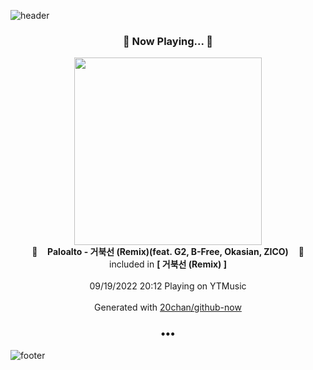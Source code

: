 ![header](https://capsule-render.vercel.app/api?type=wave&height=170&section=header&text=Hi.%20I'm%20SHIFT&fontColor=090707&fontAlignX=45&fontAlignY=65&fontSize=100)

<h3 align="center">🎵 Now Playing... 🎵</h3>
<p align="center">
  <a href="https://music.youtube.com/watch?v=0ERj8_hw_V4">
    <img width="300" src="https://lh3.googleusercontent.com/H6SePIl6f6-o_5eney_ZxpNnI0SDI9Fypjh-r9LFJdurDW4fxiY48uZ5odYBN2ELz6xIORtRfhN1dH5mzg">
  </a>
  <br>
  🎵&nbsp&nbsp&nbsp <b>Paloalto - 거북선 (Remix)(feat. G2, B-Free, Okasian, ZICO)</b> &nbsp&nbsp&nbsp🎵
  <br>
  included in <b>[ 거북선 (Remix) ]</b>
  
  <br />
  <br />
  09/19/2022 20:12 Playing on YTMusic
  <br />
  <br />
  Generated with <a href="https://github.com/20chan/github-now">20chan/github-now</a>
</p>

<h3 align="center">•••</h3>

![footer](https://capsule-render.vercel.app/api?type=wave&height=150&section=footer)
